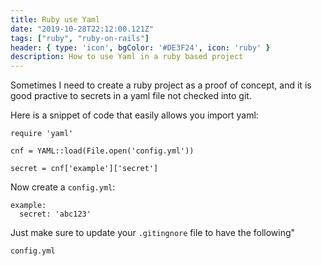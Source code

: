 ```yaml
---
title: Ruby use Yaml
date: "2019-10-28T22:12:00.121Z"
tags: ["ruby", "ruby-on-rails"]
header: { type: 'icon', bgColor: '#DE3F24', icon: 'ruby' }
description: How to use Yaml in a ruby based project
---
```


Sometimes I need to create a ruby project as a proof of concept, and it is good practive to secrets in a yaml file not checked into git.

Here is a snippet of code that easily allows you import yaml:

```
require 'yaml'

cnf = YAML::load(File.open('config.yml'))

secret = cnf['example']['secret']
```

Now create a `config.yml`:
```
example:
  secret: 'abc123'
```

Just make sure to update your `.gitingnore` file to have the following"
```
config.yml
```